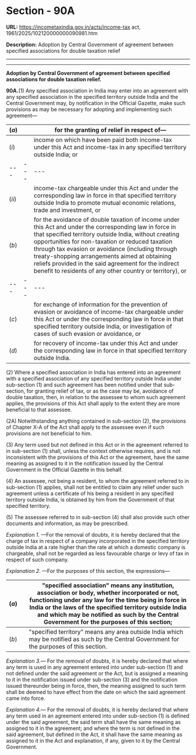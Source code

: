 # Section - 90A

**URL:** https://incometaxindia.gov.in/acts/income-tax act, 1961/2025/102120000000090981.htm

**Description:** Adoption by Central Government of agreement between specified associations for double taxation relief

---

****

**Adoption by Central Government of agreement between specified associations for double taxation relief.**

**90A.**(1) Any specified association in India may enter into an agreement with any specified association in the specified territory outside India and the Central Government may, by notification in the Official Gazette, make such provisions as may be necessary for adopting and implementing such agreement—

(_a_)|  |  for the granting of relief in respect of—  
---|---|---  
(_i_)|  |  income on which have been paid both income-tax under this Act and income-tax in any specified territory outside India; or  
---|---|---  
(_ii_)|  |  income-tax chargeable under this Act and under the corresponding law in force in that specified territory outside India to promote mutual economic relations, trade and investment, or  
(_b_)|  |  for the avoidance of double taxation of income under this Act and under the corresponding law in force in that specified territory outside India, without creating opportunities for non-taxation or reduced taxation through tax evasion or avoidance (including through treaty-shopping arrangements aimed at obtaining reliefs provided in the said agreement for the indirect benefit to residents of any other country or territory), or  
---|---|---  
(_c_)|  |  for exchange of information for the prevention of evasion or avoidance of income-tax chargeable under this Act or under the corresponding law in force in that specified territory outside India, or investigation of cases of such evasion or avoidance, or  
(_d_)|  |  for recovery of income-tax under this Act and under the corresponding law in force in that specified territory outside India.  
  
(2) Where a specified association in India has entered into an agreement with a specified association of any specified territory outside India under sub-section (1) and such agreement has been notified under that sub-section, for granting relief of tax, or as the case may be, avoidance of double taxation, then, in relation to the assessee to whom such agreement applies, the provisions of this Act shall apply to the extent they are more beneficial to that assessee.

(2A) Notwithstanding anything contained in sub-section (2), the provisions of Chapter X-A of the Act shall apply to the assessee even if such provisions are not beneficial to him.

(3) Any term used but not defined in this Act or in the agreement referred to in sub-section (1) shall, unless the context otherwise requires, and is not inconsistent with the provisions of this Act or the agreement, have the same meaning as assigned to it in the notification issued by the Central Government in the Official Gazette in this behalf.

(4) An assessee, not being a resident, to whom the agreement referred to in sub-section (1) applies, shall not be entitled to claim any relief under such agreement unless a certificate of his being a resident in any specified territory outside India, is obtained by him from the Government of that specified territory.

(5) The assessee referred to in sub-section (4) shall also provide such other documents and information, as may be prescribed.

_Explanation 1._ —For the removal of doubts, it is hereby declared that the charge of tax in respect of a company incorporated in the specified territory outside India at a rate higher than the rate at which a domestic company is chargeable, shall not be regarded as less favourable charge or levy of tax in respect of such company.

_Explanation 2._ —For the purposes of this section, the expressions—

(_a_)|  |  "specified association" means any institution, association or body, whether incorporated or not, functioning under any law for the time being in force in India or the laws of the specified territory outside India and which may be notified as such by the Central Government for the purposes of this section;  
---|---|---  
(_b_)|  |  "specified territory" means any area outside India which may be notified as such by the Central Government for the purposes of this section.  
  
_Explanation 3.—_ For the removal of doubts, it is hereby declared that where any term is used in any agreement entered into under sub-section (1) and not defined under the said agreement or the Act, but is assigned a meaning to it in the notification issued under sub-section (3) and the notification issued thereunder being in force, then, the meaning assigned to such term shall be deemed to have effect from the date on which the said agreement came into force.

_Explanation 4.—_ For the removal of doubts, it is hereby declared that where any term used in an agreement entered into under sub-section (1) is defined under the said agreement, the said term shall have the same meaning as assigned to it in the agreement; and where the term is not defined in the said agreement, but defined in the Act, it shall have the same meaning as assigned to it in the Act and explanation, if any, given to it by the Central Government.